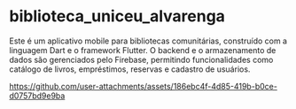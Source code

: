 # biblioteca_uniceu_alvarenga

Este é um aplicativo mobile para bibliotecas comunitárias, construído com a linguagem Dart e o framework Flutter. O backend e o armazenamento de dados são gerenciados pelo Firebase, permitindo funcionalidades como catálogo de livros, empréstimos, reservas e cadastro de usuários.

https://github.com/user-attachments/assets/186ebc4f-4d85-419b-b0ce-d0757bd9e9ba

